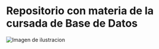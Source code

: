 # Repositorio con materia de la cursada de Base de Datos

![Imagen de ilustracion](https://lluviadigital.com/wp-content/uploads/2023/12/marketing-de-base-de-datos.png)